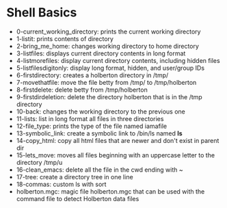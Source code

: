 # Shell Basics
* 0-current_working_directory: prints the current working directory
* 1-listit: prints contents of directory
* 2-bring_me_home: changes working directory to home directory
* 3-listfiles: displays current directory contents in long format
* 4-listmorefiles: display current directory contents, including hidden files
* 5-listfilesdigitonly: display long format, hidden, and user/group IDs 
* 6-firstdirectory: creates a holberton directory in /tmp/
* 7-movethatfile: move the file betty from /tmp/ to /tmp/holberton
* 8-firstdelete: delete	betty from /tmp/holberton
* 9-firstdirdeletion: delete the directory holberton that is in the /tmp directory
* 10-back: changes the working directory to the previous one
* 11-lists: list in long format all files in three directories
* 12-file_type: prints the type of the file named iamafile
* 13-symbolic_link: create a symbolic link to /bin/ls named __ls__
* 14-copy_html: copy all html files that are newer and don't exist in parent dir
* 15-lets_move: moves all files beginning with an uppercase letter to the directory /tmp/u
* 16-clean_emacs: delete all the file in the cwd ending with ~
* 17-tree: create a directory tree in one line
* 18-commas: custom ls with sort
* holberton.mgc: magic file holberton.mgc that can be used with the command file to detect Holberton data files
